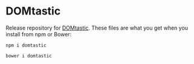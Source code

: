 # DOMtastic

Release repository for [DOMtastic](https://github.com/webpro/DOMtastic). These files are what you get when you install from npm or Bower:

    npm i domtastic
    
    bower i domtastic
